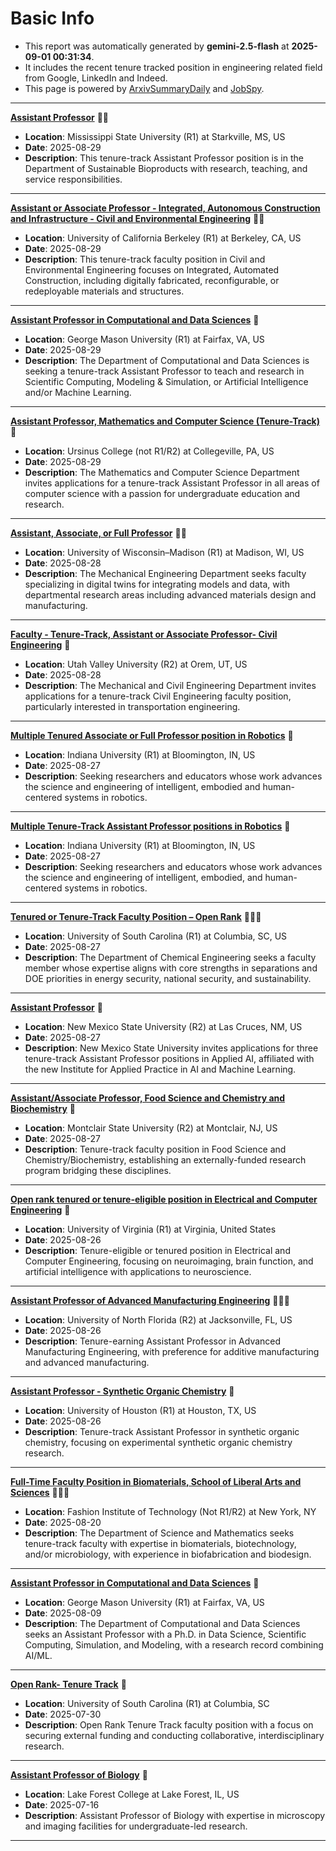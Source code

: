 
# Basic Info
- This report was automatically generated by **gemini-2.5-flash** at **2025-09-01 00:31:34**.  
- It includes the recent tenure tracked position in engineering related field from Google, LinkedIn and Indeed.  
- This page is powered by [ArxivSummaryDaily](https://github.com/dong-zehao/ArxivSummaryDaily) and [JobSpy](https://github.com/speedyapply/JobSpy).
---
**[Assistant Professor](https://www.indeed.com/viewjob?jk=9f57d77ffe86798c)** 🌟🌟
- **Location**: Mississippi State University (R1) at Starkville, MS, US
- **Date**: 2025-08-29
- **Description**: This tenure-track Assistant Professor position is in the Department of Sustainable Bioproducts with research, teaching, and service responsibilities.
---
**[Assistant or Associate Professor - Integrated, Autonomous Construction and Infrastructure - Civil and Environmental Engineering](https://www.indeed.com/viewjob?jk=05d8e8a8dc2f0b45)** 🌟🌟
- **Location**: University of California Berkeley (R1) at Berkeley, CA, US
- **Date**: 2025-08-29
- **Description**: This tenure-track faculty position in Civil and Environmental Engineering focuses on Integrated, Automated Construction, including digitally fabricated, reconfigurable, or redeployable materials and structures.
---
**[Assistant Professor in Computational and Data Sciences](https://www.indeed.com/viewjob?jk=e97d2abd0e7e6cc4)** 🌟
- **Location**: George Mason University (R1) at Fairfax, VA, US
- **Date**: 2025-08-29
- **Description**: The Department of Computational and Data Sciences is seeking a tenure-track Assistant Professor to teach and research in Scientific Computing, Modeling & Simulation, or Artificial Intelligence and/or Machine Learning.
---
**[Assistant Professor, Mathematics and Computer Science (Tenure-Track)](https://www.indeed.com/viewjob?jk=8838cc58be45bfdf)** 🌟
- **Location**: Ursinus College (not R1/R2) at Collegeville, PA, US
- **Date**: 2025-08-29
- **Description**: The Mathematics and Computer Science Department invites applications for a tenure-track Assistant Professor in all areas of computer science with a passion for undergraduate education and research.
---
**[Assistant, Associate, or Full Professor](https://www.indeed.com/viewjob?jk=75eb19eecf6010ff)** 🌟🌟
- **Location**: University of Wisconsin–Madison (R1) at Madison, WI, US
- **Date**: 2025-08-28
- **Description**: The Mechanical Engineering Department seeks faculty specializing in digital twins for integrating models and data, with departmental research areas including advanced materials design and manufacturing.
---
**[Faculty - Tenure-Track, Assistant or Associate Professor- Civil Engineering](https://www.indeed.com/viewjob?jk=958cc5591bb4471e)** 🌟
- **Location**: Utah Valley University (R2) at Orem, UT, US
- **Date**: 2025-08-28
- **Description**: The Mechanical and Civil Engineering Department invites applications for a tenure-track Civil Engineering faculty position, particularly interested in transportation engineering.
---
**[Multiple Tenured Associate or Full Professor position in Robotics](https://www.indeed.com/viewjob?jk=8082a8f4d74816cb)** 🌟
- **Location**: Indiana University (R1) at Bloomington, IN, US
- **Date**: 2025-08-27
- **Description**: Seeking researchers and educators whose work advances the science and engineering of intelligent, embodied and human-centered systems in robotics.
---
**[Multiple Tenure-Track Assistant Professor positions in Robotics](https://www.indeed.com/viewjob?jk=76f30fea2dc4a42a)** 🌟
- **Location**: Indiana University (R1) at Bloomington, IN, US
- **Date**: 2025-08-27
- **Description**: Seeking researchers and educators whose work advances the science and engineering of intelligent, embodied, and human-centered systems in robotics.
---
**[Tenured or Tenure-Track Faculty Position – Open Rank](https://www.indeed.com/viewjob?jk=1b29e837593e2a2e)** 🌟🌟🌟
- **Location**: University of South Carolina (R1) at Columbia, SC, US
- **Date**: 2025-08-27
- **Description**: The Department of Chemical Engineering seeks a faculty member whose expertise aligns with core strengths in separations and DOE priorities in energy security, national security, and sustainability.
---
**[Assistant Professor](https://www.indeed.com/viewjob?jk=dc8f04a0e7defc10)** 🌟
- **Location**: New Mexico State University (R2) at Las Cruces, NM, US
- **Date**: 2025-08-27
- **Description**: New Mexico State University invites applications for three tenure-track Assistant Professor positions in Applied AI, affiliated with the new Institute for Applied Practice in AI and Machine Learning.
---
**[Assistant/Associate Professor, Food Science and Chemistry and Biochemistry](https://www.indeed.com/viewjob?jk=221531470f1838b5)** 🌟
- **Location**: Montclair State University (R2) at Montclair, NJ, US
- **Date**: 2025-08-27
- **Description**: Tenure-track faculty position in Food Science and Chemistry/Biochemistry, establishing an externally-funded research program bridging these disciplines.
---
**[Open rank tenured or tenure-eligible position in Electrical and Computer Engineering](https://www.linkedin.com/jobs/view/4291019516)** 🌟
- **Location**: University of Virginia (R1) at Virginia, United States
- **Date**: 2025-08-26
- **Description**: Tenure-eligible or tenured position in Electrical and Computer Engineering, focusing on neuroimaging, brain function, and artificial intelligence with applications to neuroscience.
---
**[Assistant Professor of Advanced Manufacturing Engineering](https://www.indeed.com/viewjob?jk=8afcd2872d4d2e3e)** 🌟🌟🌟
- **Location**: University of North Florida (R2) at Jacksonville, FL, US
- **Date**: 2025-08-26
- **Description**: Tenure-earning Assistant Professor in Advanced Manufacturing Engineering, with preference for additive manufacturing and advanced manufacturing.
---
**[Assistant Professor - Synthetic Organic Chemistry](https://www.indeed.com/viewjob?jk=b581820f5482b6c9)** 🌟
- **Location**: University of Houston (R1) at Houston, TX, US
- **Date**: 2025-08-26
- **Description**: Tenure-track Assistant Professor in synthetic organic chemistry, focusing on experimental synthetic organic chemistry research.
---
**[Full-Time Faculty Position in Biomaterials, School of Liberal Arts and Sciences](https://www.linkedin.com/jobs/view/4278923654)** 🌟🌟🌟
- **Location**: Fashion Institute of Technology (Not R1/R2) at New York, NY
- **Date**: 2025-08-20
- **Description**: The Department of Science and Mathematics seeks tenure-track faculty with expertise in biomaterials, biotechnology, and/or microbiology, with experience in biofabrication and biodesign.
---
**[Assistant Professor in Computational and Data Sciences](https://www.indeed.com/viewjob?jk=ec6a47d5e8566b3)** 🌟
- **Location**: George Mason University (R1) at Fairfax, VA, US
- **Date**: 2025-08-09
- **Description**: The Department of Computational and Data Sciences seeks an Assistant Professor with a Ph.D. in Data Science, Scientific Computing, Simulation, and Modeling, with a research record combining AI/ML.
---
**[Open Rank- Tenure Track](https://www.linkedin.com/jobs/view/4278395937)** 🌟
- **Location**: University of South Carolina (R1) at Columbia, SC
- **Date**: 2025-07-30
- **Description**: Open Rank Tenure Track faculty position with a focus on securing external funding and conducting collaborative, interdisciplinary research.
---
**[Assistant Professor of Biology](https://www.indeed.com/viewjob?jk=bbbf942a2b3d5ca6)** 🌟
- **Location**: Lake Forest College at Lake Forest, IL, US
- **Date**: 2025-07-16
- **Description**: Assistant Professor of Biology with expertise in microscopy and imaging facilities for undergraduate-led research.
---

